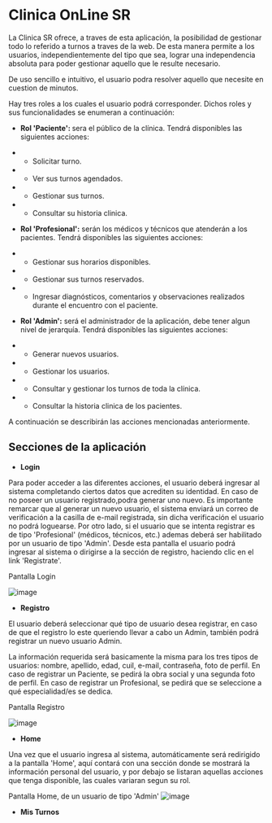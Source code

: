# Clinica OnLine SR

La Clinica SR ofrece, a traves de esta aplicación, la posibilidad de gestionar todo lo referido a turnos a traves de la web. De esta manera permite a los usuarios, independientemente del tipo que sea, lograr una independencia absoluta para poder gestionar aquello que le resulte necesario.

De uso sencillo e intuitivo, el usuario podra resolver aquello que necesite en cuestion de minutos.

Hay tres roles a los cuales el usuario podrá corresponder. Dichos roles y sus funcionalidades se enumeran a continuación:

- <strong>Rol 'Paciente': </strong>sera el público de la clínica. Tendrá disponibles las siguientes acciones:
- - Solicitar turno.
- - Ver sus turnos agendados.
- - Gestionar sus turnos.
- - Consultar su historia clinica.

- <strong>Rol 'Profesional':</strong> serán los médicos y técnicos que atenderán a los pacientes. Tendrá disponibles las siguientes acciones:
- - Gestionar sus horarios disponibles.
- - Gestionar sus turnos reservados.
- - Ingresar diagnósticos, comentarios y observaciones realizados durante el encuentro con el paciente.

- <strong>Rol 'Admin':</strong> será el administrador de la aplicación, debe tener algun nivel de jerarquía. Tendrá disponibles las siguientes acciones:
- - Generar nuevos usuarios.
- - Gestionar los usuarios.
- - Consultar y gestionar los turnos de toda la clínica.
- - Consultar la historia clinica de los pacientes.

A continuación se describirán las acciones mencionadas anteriormente.

## Secciones de la aplicación
- <strong>Login</strong>

Para poder acceder a las diferentes acciones, el usuario deberá ingresar al sistema completando ciertos datos que acrediten su identidad. En caso de no poseer un usuario registrado,podra generar uno nuevo. Es importante remarcar que al generar un nuevo usuario, el sistema enviará un correo de verificación a la casilla de e-mail registrada, sin dicha verificación el usuario no podrá loguearse. Por otro lado, si el usuario que se intenta registrar es de tipo 'Profesional' (médicos, técnicos, etc.) ademas deberá ser habilitado por un usuario de tipo 'Admin'.
Desde esta pantalla el usuario podrá ingresar al sistema o dirigirse a la sección de registro, haciendo clic en el link 'Registrate'.

Pantalla Login

![image](https://user-images.githubusercontent.com/26911197/140414522-57b3d2d3-b9ca-49ec-896b-e141c572240a.png)

- <strong>Registro</strong>

El usuario deberá seleccionar qué tipo de usuario desea registrar, en caso de que el registro lo este queriendo llevar a cabo un Admin, también podrá registrar un nuevo usuario Admin.

La información requerida será basicamente la misma para los tres tipos de usuarios: nombre, apellido, edad, cuil, e-mail, contraseña, foto de perfil. En caso de registrar un Paciente, se pedirá la obra social y una segunda foto de perfil. En caso de registrar un Profesional, se pedirá que se seleccione a qué especialidad/es se dedica.

Pantalla Registro

![image](https://user-images.githubusercontent.com/26911197/140414672-87329a5d-f964-4674-a617-14f87bace8d5.png)

- <strong>Home</strong>

Una vez que el usuario ingresa al sistema, automáticamente será redirigido a la pantalla 'Home', aquí contará con una sección donde se mostrará la información personal del usuario, y por debajo se listaran aquellas acciones que tenga disponible, las cuales variaran segun su rol. 

Pantalla Home, de un usuario de tipo 'Admin'
![image](https://user-images.githubusercontent.com/26911197/140418395-5eee827e-0b47-47a7-a21b-1d265ade8f1a.png)

- <strong>Mis Turnos</strong>
